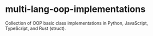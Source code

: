 # multi-lang-oop-implementations
Collection of OOP basic class implementations in Python, JavaScript, TypeScript, and Rust (struct).
